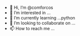 - 👋 Hi, I’m @comforcos
- 👀 I’m interested in ... 
- 🌱 I’m currently learning ...python 
- 💞️ I’m looking to collaborate on ...
- 📫 How to reach me ...

<!---
comforcos/comforcos is a ✨ special ✨ repository because its `README.md` (this file) appears on your GitHub profile.
You can click the Preview link to take a look at your changes.
--->
